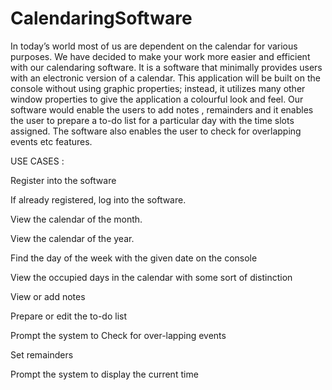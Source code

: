 # CalendaringSoftware
In today’s world most of us are dependent on the calendar for various purposes. We have decided to make your work more easier and efficient with our calendaring software. It is a software that minimally provides users with an electronic version of a calendar. This application will be built on the console without using graphic properties; instead, it utilizes many other window properties to give the application a colourful look and feel. Our software would enable the users to add notes , remainders and it enables the user to prepare a to-do list for a particular day with the time slots assigned. The software also enables the user to check for overlapping events etc features.

USE CASES : 

Register into the software 

If already registered, log into the software.

View the calendar of the month.

View the calendar of the year.

Find the day of the week with the given date on the console

View the occupied days in the calendar with some sort of distinction

View or add notes

Prepare or edit the to-do list

Prompt the system to Check for over-lapping events    

Set remainders 

Prompt the system to display the current time
